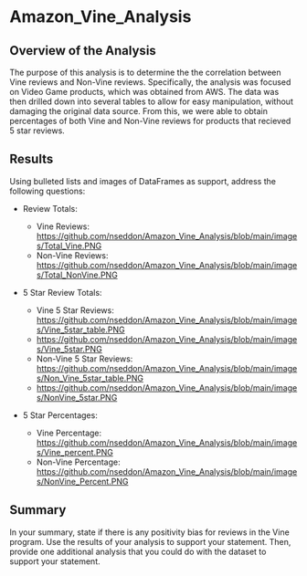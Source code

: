 # Amazon_Vine_Analysis

## Overview of the Analysis
The purpose of this analysis is to determine the the correlation between Vine reviews and Non-Vine reviews.  Specifically, the analysis was focused on Video Game products, which was obtained from AWS.  The data was then drilled down into several tables to allow for easy manipulation, without damaging the original data source.  From this, we were able to obtain percentages of both Vine and Non-Vine reviews for products that recieved 5 star reviews.

## Results

Using bulleted lists and images of DataFrames as support, address the following questions:

-  Review Totals:
    -  Vine Reviews: 
  https://github.com/nseddon/Amazon_Vine_Analysis/blob/main/images/Total_Vine.PNG
    -  Non-Vine Reviews:
  https://github.com/nseddon/Amazon_Vine_Analysis/blob/main/images/Total_NonVine.PNG

-  5 Star Review Totals:
    -  Vine 5 Star Reviews: https://github.com/nseddon/Amazon_Vine_Analysis/blob/main/images/Vine_5star_table.PNG
    -  https://github.com/nseddon/Amazon_Vine_Analysis/blob/main/images/Vine_5star.PNG
    -  Non-Vine 5 Star Reviews: https://github.com/nseddon/Amazon_Vine_Analysis/blob/main/images/Non_Vine_5star_table.PNG
    -  https://github.com/nseddon/Amazon_Vine_Analysis/blob/main/images/NonVine_5star.PNG

-  5 Star Percentages:
    -  Vine Percentage: https://github.com/nseddon/Amazon_Vine_Analysis/blob/main/images/Vine_percent.PNG
    -  Non-Vine Percentage: https://github.com/nseddon/Amazon_Vine_Analysis/blob/main/images/NonVine_Percent.PNG


## Summary
In your summary, state if there is any positivity bias for reviews in the Vine program. Use the results of your analysis to support your statement. Then, provide one additional analysis that you could do with the dataset to support your statement.
